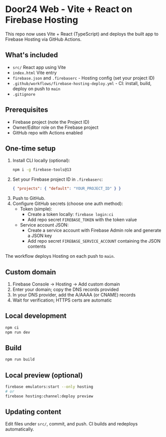 # Door24 Web - Vite + React on Firebase Hosting

This repo now uses Vite + React (TypeScript) and deploys the built app to Firebase Hosting via GitHub Actions.

## What's included
- `src/` React app using Vite
- `index.html` Vite entry
- `firebase.json` and `.firebaserc` - Hosting config (set your project ID)
- `.github/workflows/firebase-hosting-deploy.yml` - CI: install, build, deploy on push to `main`
- `.gitignore`

## Prerequisites
- Firebase project (note the Project ID)
- Owner/Editor role on the Firebase project
- GitHub repo with Actions enabled

## One-time setup
1. Install CLI locally (optional):
   ```bash
   npm i -g firebase-tools@13
   ```
2. Set your Firebase project ID in `.firebaserc`:
   ```json
   { "projects": { "default": "YOUR_PROJECT_ID" } }
   ```
3. Push to GitHub.
4. Configure GitHub secrets (choose one auth method):
   - Token (simple):
     - Create a token locally: `firebase login:ci`
     - Add repo secret `FIREBASE_TOKEN` with the token value
   - Service account JSON:
     - Create a service account with Firebase Admin role and generate a JSON key
     - Add repo secret `FIREBASE_SERVICE_ACCOUNT` containing the JSON contents

The workflow deploys Hosting on each push to `main`.

## Custom domain
1. Firebase Console -> Hosting -> Add custom domain
2. Enter your domain; copy the DNS records provided
3. In your DNS provider, add the A/AAAA (or CNAME) records
4. Wait for verification; HTTPS certs are automatic

## Local development
```bash
npm ci
npm run dev
```

## Build
```bash
npm run build
```

## Local preview (optional)
```bash
firebase emulators:start --only hosting
# or
firebase hosting:channel:deploy preview
```

## Updating content
Edit files under `src/`, commit, and push. CI builds and redeploys automatically.
